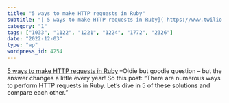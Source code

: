 ```yaml
---
title: "5 ways to make HTTP requests in Ruby"
subtitle: "[ 5 ways to make HTTP requests in Ruby]( https://www.twilio.com/blog/5-ways-make-http-requests-ruby)..."
category: "1"
tags: ["1033", "1122", "1221", "1224", "1772", "2326"]
date: "2022-12-03"
type: "wp"
wordpress_id: 4254
---
```

[ 5 ways to make HTTP requests in Ruby]( https://www.twilio.com/blog/5-ways-make-http-requests-ruby) –Oldie but goodie question – but the answer changes a little every year! So this post: “There are numerous ways to perform HTTP requests in Ruby. Let’s dive in 5 of these solutions and compare each other.”